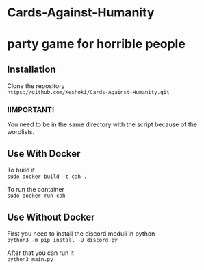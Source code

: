 # Cards-Against-Humanity  
#  party game for horrible people

## Installation  
Clone the repository   
`https://github.com/Keshoki/Cards-Against-Humanity.git`  
### !IMPORTANT!
You need to be in the same directory with the script because of the wordlists.

## Use With Docker  
To build it  
`sudo docker build -t cah .`  

To run the container  
`sudo docker run cah`  

## Use Without Docker  
First you need to install the discord moduli in python  
`python3 -m pip install -U discord.py`  

After that you can run it  
`python3 main.py`  
